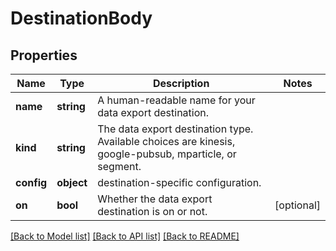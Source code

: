 # DestinationBody

## Properties
Name | Type | Description | Notes
------------ | ------------- | ------------- | -------------
**name** | **string** | A human-readable name for your data export destination. | 
**kind** | **string** | The data export destination type. Available choices are kinesis, google-pubsub, mparticle, or segment. | 
**config** | **object** | destination-specific configuration. | 
**on** | **bool** | Whether the data export destination is on or not. | [optional] 

[[Back to Model list]](../README.md#documentation-for-models) [[Back to API list]](../README.md#documentation-for-api-endpoints) [[Back to README]](../README.md)


